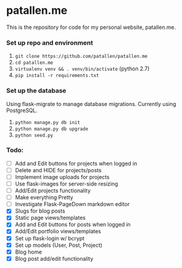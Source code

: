 # patallen.me
This is the repository for code for my personal website, patallen.me.

### Set up repo and environment

1. `git clone https://github.com/patallen/patallen.me`
1. `cd patallen.me`
1. `virtualenv venv && . venv/bin/activate` (python 2.7)
1. `pip install -r requirements.txt`

### Set up the database
Using flask-migrate to manage database migrations. Currently using PostgreSQL.

1. `python manage.py db init`
1. `python manage.py db upgrade`
1. `python seed.py`

### Todo:
- [ ] Add and Edit buttons for projects when logged in
- [ ] Delete and HIDE for projects/posts
- [ ] Implement image uploads for projects
- [ ] Use flask-images for server-side resizing
- [ ] Add/Edit projects functionality
- [ ] Make everything Pretty
- [ ] Investigate Flask-PageDown markdown editor
- [x] Slugs for blog posts
- [x] Static page views/templates
- [x] Add and Edit buttons for posts when logged in
- [x] Add/Edit portfolio views/templates
- [x] Set up flask-login w/ bcrypt
- [x] Set up models (User, Post, Project)
- [x] Blog home
- [x] Blog post add/edit functionality
